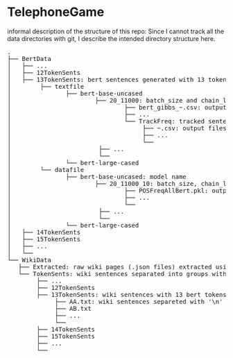# TelephoneGame
informal description of the structure of this repo:
Since I cannot track all the data directories with git, I describe the intended directory structure here.
<pre>
.
├── BertData
│   ├── ...
│   ├── 12TokenSents
│   ├── 13TokenSents: bert sentences generated with 13 tokens
│        ├── textfile
│               ├── bert-base-uncased
│                       ├── 20_11000: batch_size and chain_len
│                               ├── bert_gibbs_~.csv: output files from bert.py
│                               ├── ...
│                               └── TrackFreq: tracked sentence lengths, POS, TAG, etc with the actual sentences
│                                    ├── ~.csv: output files from TrackFreq.py
│                                    ├── ...
│                                    └── 
│                        ├── ...
│                        └── 
│               └── bert-large-cased
│        └── datafile
│               ├── bert-base-uncased: model name
│                       ├── 20_11000_10: batch_size, chain_len, and sent_sample
│                               ├── POSFreqAllBert.pkl: output files from CountFreq.py
│                               ├── ...
│                               └── 
│                        ├── ...
│                        └── 
│               └── bert-large-cased
│   ├── 14TokenSents
│   ├── 15TokenSents
│   ├── ...
│   └── 
└── WikiData
   ├── Extracted: raw wiki pages (.json files) extracted using WikiExtracter.py
   └── TokenSents: wiki sentences separated into groups with different numbers of tokens
        ├── ...
        ├── 12TokenSents
        ├── 13TokenSents: wiki sentences with 13 bert tokens
             ├── AA.txt: wiki sentences separeted with '\n'
             ├── AB.txt
             ├── ...
             └── 
        ├── 14TokenSents
        ├── 15TokenSents
        ├── ...
        └── 
</pre>
